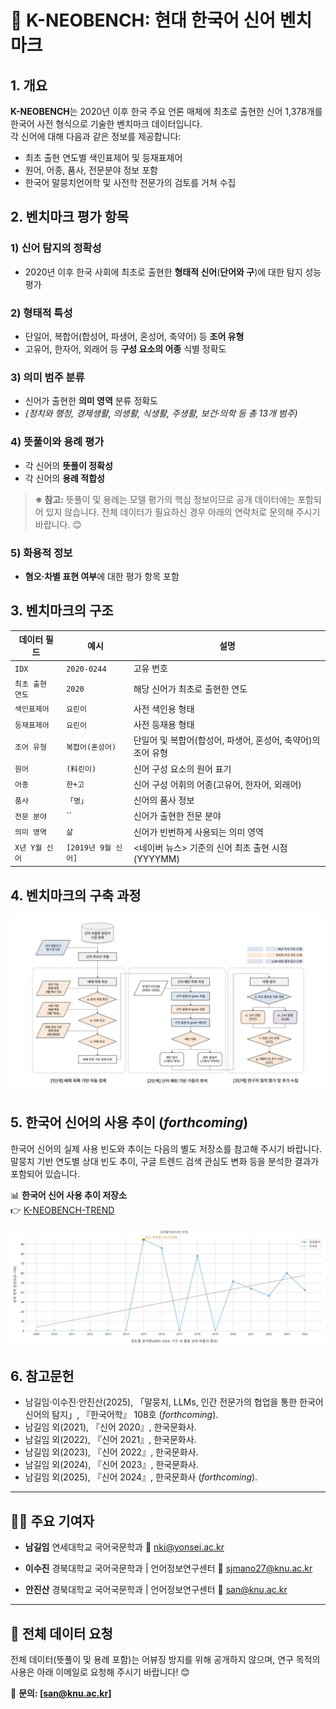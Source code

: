 # 🌱 K-NEOBENCH: 현대 한국어 신어 벤치마크

## 1. 개요

**K-NEOBENCH**는 2020년 이후 한국 주요 언론 매체에 최초로 출현한 신어 1,378개를 한국어 사전 형식으로 기술한 벤치마크 데이터입니다.  
각 신어에 대해 다음과 같은 정보를 제공합니다:

- 최초 출현 연도별 색인표제어 및 등재표제어
- 원어, 어종, 품사, 전문분야 정보 포함
- 한국어 말뭉치언어학 및 사전학 전문가의 검토를 거쳐 수집

## 2. 벤치마크 평가 항목

### 1) 신어 탐지의 정확성
- 2020년 이후 한국 사회에 최초로 출현한 **형태적 신어**(**단어와 구**)에 대한 탐지 성능 평가

### 2) 형태적 특성
- 단일어, 복합어(합성어, 파생어, 혼성어, 축약어) 등 **조어 유형**
- 고유어, 한자어, 외래어 등 **구성 요소의 어종** 식별 정확도

### 3) 의미 범주 분류
- 신어가 출현한 **의미 영역** 분류 정확도
- *(정치와 행정, 경제생활, 의생활, 식생활, 주생활, 보건·의학 등 총 13개 범주)*

### 4) 뜻풀이와 용례 평가
- 각 신어의 **뜻풀이 정확성**
- 각 신어의 **용례 적합성**
> **※ 참고:** 뜻풀이 및 용례는 모델 평가의 핵심 정보이므로 공개 데이터에는 포함되어 있지 않습니다. 전체 데이터가 필요하신 경우 아래의 연락처로 문의해 주시기 바랍니다. 😊

### 5) 화용적 정보
- **혐오‧차별 표현 여부**에 대한 평가 항목 포함

## 3. 벤치마크의 구조

| 데이터 필드       | 예시                 | 설명 |
|------------------|----------------------|------|
| `IDX`            | `2020-0244`       | 고유 번호 |
| `최초 출현 연도` | `2020`       | 해당 신어가 최초로 출현한 연도 |
| `색인표제어`     | `요린이` | 사전 색인용 형태 |
| `등재표제어`     | `요린이` | 사전 등재용 형태 |
| `조어 유형`      | `복합어(혼성어)`   | 단일어 및 복합어(합성어, 파생어, 혼성어, 축약어)의 조어 유형 |
| `원어`           | `(料린이)` | 신어 구성 요소의 원어 표기 |
| `어종`           | `한+고` | 신어 구성 어휘의 어종(고유어, 한자어, 외래어) |
| `품사`           | `「명」`  | 신어의 품사 정보 |
| `전문 분야`      | `` | 신어가 출현한 전문 분야 |
| `의미 영역`      | `삶` | 신어가 빈번하게 사용되는 의미 영역 |
| `X년 Y월 신어`   | `[2019년 9월 신어]` | <네이버 뉴스> 기준의 신어 최초 출현 시점(YYYYMM) |

## 4. 벤치마크의 구축 과정

![한국어 신어 추출 과정](img/Process_of_Building_the_Benchmark.jpg)

## 5. 한국어 신어의 사용 추이 (*forthcoming*)

한국어 신어의 실제 사용 빈도와 추이는 다음의 별도 저장소를 참고해 주시기 바랍니다.
말뭉치 기반 연도별 상대 빈도 추이, 구글 트렌드 검색 관심도 변화 등을 분석한 결과가 포함되어 있습니다.

📊 **한국어 신어 사용 추이 저장소**  
👉 [K-NEOBENCH-TREND](https://github.com/Jees-an/K-NEOBENCH-TREND)

![한국어 신어 사용 추이 예시](img/Korean_Neologism_Usage_Trend_Example.jpg)

## 6. 참고문헌

- 남길임·이수진·안진산(2025), 「말뭉치, LLMs, 인간 전문가의 협업을 통한 한국어 신어의 탐지」, 『한국어학』 108호 (*forthcoming*).
- 남길임 외(2021), 『신어 2020』, 한국문화사.
- 남길임 외(2022), 『신어 2021』, 한국문화사.
- 남길임 외(2023), 『신어 2022』, 한국문화사.
- 남길임 외(2024), 『신어 2023』, 한국문화사.
- 남길임 외(2025), 『신어 2024』, 한국문화사 (*forthcoming*).

---

## 🧑‍🏫 주요 기여자

- **남길임**
  연세대학교 국어국문학과
  📧 nki@yonsei.ac.kr

- **이수진**
  경북대학교 국어국문학과 | 언어정보연구센터
  📧 sjmano27@knu.ac.kr

- **안진산**
  경북대학교 국어국문학과 | 언어정보연구센터
  📧 san@knu.ac.kr

---

## 💾 전체 데이터 요청

전체 데이터(뜻풀이 및 용례 포함)는 어뷰징 방지를 위해 공개하지 않으며, 연구 목적의 사용은 아래 이메일로 요청해 주시기 바랍니다! 😊

📧 **문의: [san@knu.ac.kr]**
